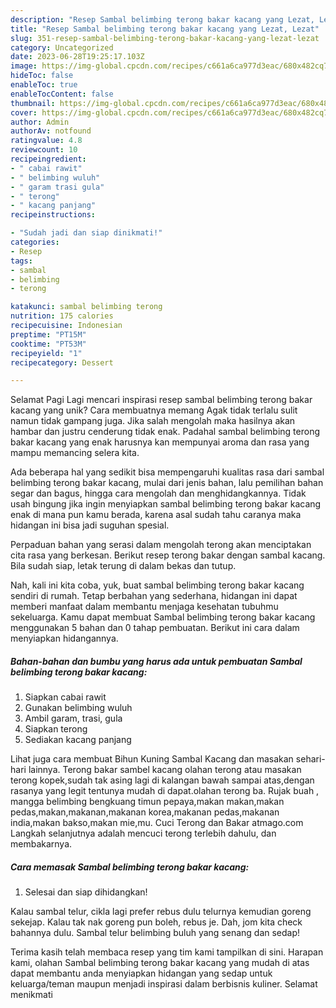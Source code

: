 ```yaml
---
description: "Resep Sambal belimbing terong bakar kacang yang Lezat, Lezat"
title: "Resep Sambal belimbing terong bakar kacang yang Lezat, Lezat"
slug: 351-resep-sambal-belimbing-terong-bakar-kacang-yang-lezat-lezat
category: Uncategorized
date: 2023-06-28T19:25:17.103Z
image: https://img-global.cpcdn.com/recipes/c661a6ca977d3eac/680x482cq70/sambal-belimbing-terong-bakar-kacang-foto-resep-utama.jpg
hideToc: false
enableToc: true
enableTocContent: false
thumbnail: https://img-global.cpcdn.com/recipes/c661a6ca977d3eac/680x482cq70/sambal-belimbing-terong-bakar-kacang-foto-resep-utama.jpg
cover: https://img-global.cpcdn.com/recipes/c661a6ca977d3eac/680x482cq70/sambal-belimbing-terong-bakar-kacang-foto-resep-utama.jpg
author: Admin
authorAv: notfound
ratingvalue: 4.8
reviewcount: 10
recipeingredient:
- " cabai rawit"
- " belimbing wuluh"
- " garam trasi gula"
- " terong"
- " kacang panjang"
recipeinstructions:

- "Sudah jadi dan siap dinikmati!"
categories:
- Resep
tags:
- sambal
- belimbing
- terong

katakunci: sambal belimbing terong 
nutrition: 175 calories
recipecuisine: Indonesian
preptime: "PT15M"
cooktime: "PT53M"
recipeyield: "1"
recipecategory: Dessert

---
```



Selamat Pagi Lagi mencari inspirasi resep sambal belimbing terong bakar kacang yang unik? Cara membuatnya memang Agak tidak terlalu sulit namun tidak gampang juga. Jika salah mengolah maka hasilnya akan hambar dan justru cenderung tidak enak. Padahal sambal belimbing terong bakar kacang yang enak harusnya kan mempunyai aroma dan rasa yang mampu memancing selera kita.


Ada beberapa hal yang sedikit bisa mempengaruhi kualitas rasa dari sambal belimbing terong bakar kacang, mulai dari jenis bahan, lalu pemilihan bahan segar dan bagus, hingga cara mengolah dan menghidangkannya. Tidak usah bingung jika ingin menyiapkan sambal belimbing terong bakar kacang enak di mana pun kamu berada, karena asal sudah tahu caranya maka hidangan ini bisa jadi suguhan spesial.

Perpaduan bahan yang serasi dalam mengolah terong akan menciptakan cita rasa yang berkesan. Berikut resep terong bakar dengan sambal kacang. Bila sudah siap, letak terung di dalam bekas dan tutup.


Nah, kali ini kita coba, yuk, buat sambal belimbing terong bakar kacang sendiri di rumah. Tetap berbahan yang sederhana, hidangan ini dapat memberi manfaat dalam membantu menjaga kesehatan tubuhmu sekeluarga. Kamu dapat membuat Sambal belimbing terong bakar kacang menggunakan 5 bahan dan 0 tahap pembuatan. Berikut ini cara dalam menyiapkan hidangannya.

<!--inarticleads1-->

##### Bahan-bahan dan bumbu yang harus ada untuk pembuatan Sambal belimbing terong bakar kacang:

1. Siapkan  cabai rawit
1. Gunakan  belimbing wuluh
1. Ambil  garam, trasi, gula
1. Siapkan  terong
1. Sediakan  kacang panjang


Lihat juga cara membuat Bihun Kuning Sambal Kacang dan masakan sehari-hari lainnya. Terong bakar sambel kacang olahan terong atau masakan terong kopek,sudah tak asing lagi di kalangan bawah sampai atas,dengan rasanya yang legit tentunya mudah di dapat.olahan terong ba. Rujak buah , mangga belimbing bengkuang timun pepaya,makan makan,makan pedas,makan,makanan,makanan korea,makanan pedas,makanan india,makan bakso,makan mie,mu. Cuci Terong dan Bakar atmago.com Langkah selanjutnya adalah mencuci terong terlebih dahulu, dan membakarnya. 

<!--inarticleads2-->

##### Cara memasak Sambal belimbing terong bakar kacang:


1. Selesai dan siap dihidangkan!

Kalau sambal telur, cikla lagi prefer rebus dulu telurnya kemudian goreng sekejap. Kalau tak nak goreng pun boleh, rebus je. Dah, jom kita check bahannya dulu. Sambal telur belimbing buluh yang senang dan sedap! 

Terima kasih telah membaca resep yang tim kami tampilkan di sini. Harapan kami, olahan Sambal belimbing terong bakar kacang yang mudah di atas dapat membantu anda menyiapkan hidangan yang sedap untuk keluarga/teman maupun menjadi inspirasi dalam berbisnis kuliner. Selamat menikmati

